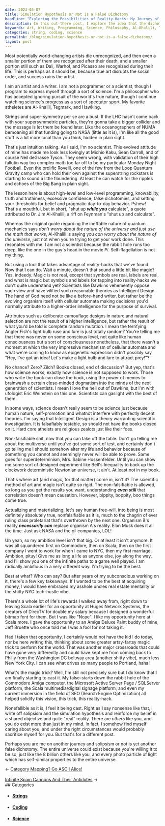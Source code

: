 ```yaml
---
date: 2023-05-07
title: Simulation Hypothesis Or Not is a False Dichotomy
headline: "Exploring the Possibilities of Reality-Hacks: My Journey of Self-Discovery and Art"
description: In this out-there post, I explore the idea that the dichotomy between the Simulation Hypothesis and reality is false. My journey has led me to explore the potential of reality-hacks. I believe that Intelligent Design is a valid theory, scientifically falsifiable as it is (it hasn't been yet), and that even the nonfalsifiable stuff of art and magic is fun to explore. My ambition is to find the best path to a game well played.
keywords: Art, Writing, Programming, Science, Philosophy, Al-Khalili, Tegmark, Hawking, Strings, Super-Symmetry, LHC, NUMA, NASA, Loop Quantum Gravity, Michio Kaku, Sean Carroll, Neil deGrasse Tyson, Rovelli, Big Bang, High-Level Programming, Low-Level Programming, Knowability, Truth, Truthiness, False Dichotomies, Belief, Pragmatic Behavior, Jim Al-Khalili
categories: string, coding, science
permalink: /blog/simulation-hypothesis-or-not-is-a-false-dichotomy/
layout: post
---
```



Most potentially world-changing artists die unrecognized, and then even a
smaller portion of them are recognized after their death, and a smaller portion
still such as Dali, Warhol, and Picasso are recognized during their life. This
is perhaps as it should be, because true art disrupts the social order, and
success ruins the artist.

I am an artist and a writer. I am not a programmer or a scientist, though I
program to express myself through a sort of science. I'm a philosopher who has
accepted ignoring pursuit of the world's true nature, though I continue
watching science's progress as a sort of spectator sport. My favorite atheletes
are Al-Khalili, Tegmark, and Hawking.

Strings and super-symmetry per se are a bust. If the LHC hasn't come back with
your supersymmetric particles, they're gonna take a bigger collider and the
message is let them be found later. Like the oceanographers of NUMA bemoaning
all that funding going to NASA (little as it is), I'm like all the good stuff
is a lot more local than you think, hidden in plain sight.

That's just intuition talking. As I said, I'm no scientist. This evolved
attitude of mine has made me look less lovingly at Michio Kaku, Sean Carroll,
and of course Neil deGrasse Tyson. They seem wrong, with validation of their
high fallutin way too complex math too far off to be my particular Monday Night
Football. Even the prolific Rovelli, one of the few from the Loop Quantum
Gravity camp who can hold their own against the superstring rockstars is
starting to sound a little floundering. At least he can watch for the ripples
and echoes of the Big Bang in plain sight.

The lesson here is about high-level and low-level programming, knowability,
truth and truthiness, excessive confidence, false dichotomies, and setting your
thresholds for belief and pragmatic day-to-day behavior. Pshew! That's a
mouthful, but in short, "shut up ***while you*** calculate", a quote attributed
to Dr. Jim Al-Khalili, a riff on Feynman's "shut up and calculate". 

Whereas the original quote regarding the ineffable nature of quantum mechanics
says *don't worry about the nature of the universe and just use the math that
works*, Al-Khalili is saying you *can worry about the nature of the universe*,
just not when you're trying to get your work done. This resonates with me. I am
not a scientist because the rabbit hole runs too deep, like the one in the
guy's head in the movie *Pi*. Self-flagellation is not my thing.

But using a tool that takes advantage of reality-hacks that we've found. Now
that I can do. Wait a minute, doesn't that sound a little bit like magic? Yes,
indeedy. Magic is not real, except that symbols are real, labels are real, and
what is magic but symbols and labels for tapping into reality-hacks we don't
quite understand yet? Scientists like Dawkins vehemently oppose such view and
have vilified such reasonable theories as Intelligent Design. The hand of God
need not be like a before-hand writer, but rather be the evolving organism
itself with cellular automata making decisions you'd normally attribute to a
higher-order intelligence for the purpose of survival.

Attributes such as deliberate camouflage designs in nature and natural
selection are not the result of a higher intelligence, but rather the result of
what you'd be told is complete random mutation. I mean the terrifying Angler
Fish's light bulb ruse and lure is just totally random? You're telling me that
there was never on some conscious level, not quite like human consciousness but
a sort of consciousness nonetheless, that there wasn't a moment at which the
very impressive mechanism of cellular automata and what we're coming to know as
epigenetic expression didn't possibly say "Hey, I've got an idea! Let's make a
light bulb and lure to attract prey!"? 

No chance? Zero? Zilch? Books closed, end of discussion? But yep, that's how
science works; exactly how science is not supposed to work. Those who write the
book can close the book, using the power of memes to brainwash a certain
close-minded dogmatism into the minds of the next generation of scientists. I
mean I love the hell out of Dawkins, but I'm with ufologist Eric Weinstein on
this one. Scientists can gaslight with the best of them.

In some ways, science doesn't really seem to be science just because human
nature, self-promotion and whatnot interfere with perfectly decent theories.
I'm saying that Intelligent Design is a theory warranting scientific
investigation. It is falsafiably testable, so should not have the books closed
on it. Hard core atheists are religious zealots just like their foes.

Non-falsifiable shit, now that you can take off the table. Don't go telling me
about the multiverse until you've got some sort of test, and certainly don't go
telling me I should somehow alter my life and behavior because of something you
cannot and seemingly never will be able to prove. Same goes for
superdeterminism, Mrs. Sabine Hossenfelder. Until you can show me some sort of
designed experiment like Bell's Inequality to back up the clockwork
deterministic Newtonian universe, it ain't. At least not in my book.

That's where art (and magic, for that matter) come in, isn't it? The scientific
method of art and magic isn't quite so rigid. The non-falsifiable is allowed,
so long as you get the results you want, understanding ***even still*** that
correlation doesn't mean causation. However, bippity, boppity, boo things come
true. 

Actualizing and materializing, let's say human free-will, into being is most
definitely absolutely true, nonfalsifiable as it is, much to the chagrin of
ever ruling class proletariat that's overthrown by the next one. Organism B's
reality ***necessarily can*** replace organism A's reality. Elon Musk does it
all the time. Just ask NASA and the oil companies, LOL!

Uh yeah, so my ambition level isn't that big. Or at least it isn't anymore. It
was all squandered first on Commodore, then on Scala, then on the first company
I went to work for when I came to NYC, then my first marriage. Ambition, pituy!
Give me as long a life as anyone else, joy along the way, and I'll show you one
of the infinite paths to a game well played. I am radically ambitious in a very
different way. I'm trying to be the best.

Best at what? Who can say? But after years of my subconscious working on it,
there's a few key takeaways. If I wanted to be the best at acquiring money, I
would have embraced my asshole uncles real estate mentality or the shitty NYC
tech-hustle vibe. 

There's a whole lot of life's rewards I walked away from, right down to leaving
Scala earlier for an opportunity at Huges Network Systems, the creators of
DirecTV for double my salary because I designed a wonderful bitmap font for
them. But I was like "Nope". I like my opportunity here at Scala more. I gave
the opportunity to an Amiga Deluxe Paint buddy of mine, Jeff Bruette who once
told me I was a fool for not taking it. 

Had I taken that opportunity, I certainly would not have the kid I do today,
nor be here writing this, thinking about some greater artsy-fartsy magic trick
to perform for the world. That was another major crossroads that could have
gone very differently and could have kept me from coming back to Philly from
the Washington DC beltway area (another shitty vibe), much less New York City.
I can see what drives so many people to Portland, haha!

What's the magic trick? Well, I'm still not precisely sure but I do know that I
am finally starting to cast it. My false-starts down the rabbit hole of the
Commodore Amiga computer, the Microsoft Active Server Page / SQLServer
platform, the Scala multimedia/digital signage platform, and even my current
immersion in the field of SEO (Search Engine Optimization) all helped solidify
this vision, this trick, this reality-hack.

Nonefallible as it is, I feel it being cast. Right as I say nonsense like that,
I write off solipsism and the simulation hypothesis and reinforce my belief in
a shared objective and quite "real" reality. There are *others* like you, and
you do exist more than just in my mind. In fact, I somehow find myself caring
about you, and under the right circumstances would probably sacrifice myself
for you. But that's for a different post.

Perhaps you are me on another journey and solipsism or not is yet another false
dichotomy. The entire universe could exist because you're willing it to be so,
just like the 8 billion others like you, and every photo particle of light
which has self-similar properties to the entire universe.


















<div class="arrow-links"><div class="post-nav-prev"><span class="arrow">&larr;&nbsp;</span><a href="/blog/category-mapping-go-ascii-alice/">Category Mapping? Go ASCII Alice!</a></div> &nbsp; <div class="post-nav-next"><a href="/blog/infinite-spam-cannons-and-their-antidotes/">Infinite Spam Cannons And Their Antidotes</a><span class="arrow">&nbsp;&rarr;</span></div></div>
## Categories

<ul>
<li><h4><a href='/string/'>Strings</a></h4></li>
<li><h4><a href='/coding/'>Coding</a></h4></li>
<li><h4><a href='/science/'>Science</a></h4></li></ul>